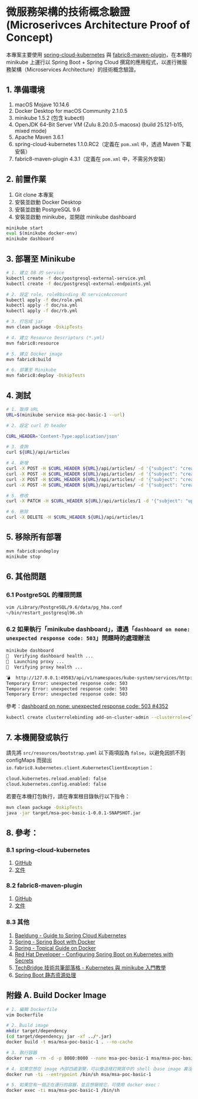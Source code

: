 # 微服務架構的技術概念驗證 (Microserivces Architecture Proof of Concept) 

本專案主要使用 [spring-cloud-kubernetes](https://github.com/spring-cloud/spring-cloud-kubernetes) 與 [fabric8-maven-plugin](https://github.com/fabric8io/fabric8-maven-plugin)，在本機的 minikube 上運行以 Spring Boot + Spring Cloud 撰寫的應用程式，以進行微服務架構（Microservices Architecture）的技術概念驗證。

## 1. 準備環境

 1. macOS Mojave 10.14.6
 2. Docker Desktop for macOS Community 2.1.0.5
 3. minikube 1.5.2 (包含 kubectl)
 4. OpenJDK 64-Bit Server VM (Zulu 8.20.0.5-macosx) (build 25.121-b15, mixed mode)
 5. Apache Maven 3.6.1
 6. spring-cloud-kubernetes 1.1.0.RC2（定義在 `pom.xml` 中，透過 Maven 下載安裝）
 7. fabric8-maven-plugin 4.3.1（定義在 `pom.xml` 中，不需另外安裝）

## 2. 前置作業

 1. Git clone 本專案
 2. 安裝並啟動 Docker Desktop
 3. 安裝並啟動 PostgreSQL 9.6
 4. 安裝並啟動 minikube，並開啟 minikube dashboard

``` bash
minikube start
eval $(minikube docker-env)
minikube dashboard
```

## 3. 部署至 Minikube

``` bash
# 1. 建立 DB 的 service
kubectl create -f doc/postgresql-external-service.yml
kubectl create -f doc/postgresql-external-endpoints.yml

# 2. 設定 role, roleBbinding 和 serviceAcconunt
kubectl apply -f doc/role.yml
kubectl apply -f doc/sa.yml
kubectl apply -f doc/rb.yml

# 3. 打包成 jar
mvn clean package -DskipTests

# 4. 建立 Resource Descriptors (*.yml)
mvn fabric8:resource

# 5. 建立 Docker image
mvn fabric8:build

# 6. 部署至 Minikube
mvn fabric8:deploy -DskipTests
```

## 4. 測試

``` bash
# 1. 取得 URL
URL=$(minikube service msa-poc-basic-1 --url)

# 2. 設定 curl 的 header

CURL_HEADER='Content-Type:application/json'

# 3. 查詢
curl ${URL}/api/articles

# 4. 新增
curl -X POST -H $CURL_HEADER ${URL}/api/articles/ -d '{"subject": "create subject 2", "content": "create content 2 ..."}'
curl -X POST -H $CURL_HEADER ${URL}/api/articles/ -d '{"subject": "create subject 2", "content": "create content 2 ..."}'
curl -X POST -H $CURL_HEADER ${URL}/api/articles/ -d '{"subject": "create subject 3", "content": "create content 3 ..."}'
curl -X POST -H $CURL_HEADER ${URL}/api/articles/ -d '{"subject": "create subject 4", "content": "create content 4 ..."}'

# 5. 修改
curl -X PATCH -H $CURL_HEADER ${URL}/api/articles/1 -d '{"subject": "update subject 2", "content": "update content 2 ..."}'

# 6. 刪除
curl -X DELETE -H $CURL_HEADER ${URL}/api/articles/1
```

## 5. 移除所有部署

``` bash
mvn fabric8:undeploy
minikube stop
```

## 6. 其他問題

### 6.1 PostgreSQL 的權限問題

``` bash
vim /Library/PostgreSQL/9.6/data/pg_hba.conf
~/bin/restart_postgresql96.sh
```

### 6.2 如果執行「minikube dashboard」，遭遇「`dashboard on none: unexpected response code: 503`」問題時的處理辦法

``` bash
minikube dashboard
🤔  Verifying dashboard health ...
🚀  Launching proxy ...
🤔  Verifying proxy health ...

💣  http://127.0.0.1:49583/api/v1/namespaces/kube-system/services/http:kubernetes-dashboard:/proxy/ is not accessible: Temporary Error: unexpected response code: 503
Temporary Error: unexpected response code: 503
Temporary Error: unexpected response code: 503
Temporary Error: unexpected response code: 503
```
參考：[dashboard on none: unexpected response code: 503 #4352](https://github.com/kubernetes/minikube/issues/4352)

``` bash
kubectl create clusterrolebinding add-on-cluster-admin --clusterrole=cluster-admin --serviceaccount=kube-system:default
```

## 7. 本機開發或執行

請先將 `src/resources/bootstrap.yaml` 以下兩項設為 `false`，以避免因抓不到 configMaps 而拋出 
`io.fabric8.kubernetes.client.KubernetesClientException`：

``` bash
cloud.kubernetes.reload.enabled: false
cloud.kubernetes.config.enabled: false
```

若要在本機打包執行，請在專案根目錄執行以下指令：

``` bash
mvn clean package -DskipTests
java -jar target/msa-poc-basic-1-0.0.1-SNAPSHOT.jar
```

## 8. 參考：

### 8.1 spring-cloud-kubernetes

  1. [GitHub](https://github.com/spring-cloud/spring-cloud-kubernetes)
  2. [文件](https://cloud.spring.io/spring-cloud-static/spring-cloud-kubernetes/1.1.0.RC2/reference/html/)

### 8.2 fabric8-maven-plugin

  1. [GitHub](https://github.com/fabric8io/fabric8-maven-plugin)
  2. [文件](https://maven.fabric8.io/)

### 8.3 其他

  1. [Baeldung - Guide to Spring Cloud Kubernetes](https://www.baeldung.com/spring-cloud-kubernetes)
  2. [Spring - Spring Boot with Docker](https://spring.io/guides/gs/spring-boot-docker/)
  3. [Spring - Topical Guide on Docker](https://spring.io/guides/topicals/spring-boot-docker/)
  4. [Red Hat Developer - Configuring Spring Boot on Kubernetes with Secrets](https://developers.redhat.com/blog/2017/10/04/configuring-spring-boot-kubernetes-secrets/)
  5. [TechBridge 技術共筆部落格 - Kubernetes 與 minikube 入門教學](https://blog.techbridge.cc/2018/12/01/kubernetes101-introduction-tutorial/)
  6. [Spring Boot 静态资源处理](https://blog.csdn.net/isea533/article/details/50412212)

## 附錄 A. Build Docker Image

``` bash
# 1. 編輯 Dockerfile
vim Dockerfile

# 2. Build image
mkdir target/dependency
(cd target/dependency; jar -xf ../*.jar)
docker build -t msa/msa-poc-basic-1 . --no-cache

# 3. 執行容器
docker run --rm -d -p 8080:8080 --name msa-poc-basic-1 msa/msa-poc-basic-1

# 4. 如果您想在 image 內部四處瀏覽，可以像這樣打開其中的 shell（base image 裏沒有 bash）
docker run -ti --entrypoint /bin/sh msa/msa-poc-basic-1

# 5. 如果您有一個正在運行的容器，並且想窺視它，可使用 docker exec：
docker exec -ti msa/msa-poc-basic-1 /bin/sh
```

